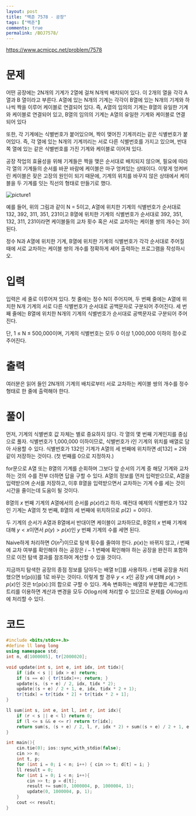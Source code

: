 ```yaml
---
layout: post
title: "백준 7578 - 공장"
tags: ["백준"]
comments: true
permalink: /BOJ7578/
---
```


https://www.acmicpc.net/problem/7578 

# 문제 

어떤 공장에는 2N개의 기계가 2열에 걸쳐 N개씩 배치되어 있다. 이 2개의 열을 각각 A열과 B 열이라고 부른다. A열에 있는 N개의 기계는 각각이 B열에 있는 N개의 기계와 하나씩 짝을 이루어 케이블로 연결되어 있다. 즉, A열의 임의의 기계는 B열의 유일한 기계와 케이블로 연결되어 있고, B열의 임의의 기계는 A열의 유일한 기계와 케이블로 연결되어 있다 

또한, 각 기계에는 식별번호가 붙어있으며, 짝이 맺어진 기계끼리는 같은 식별번호가 붙어있다. 즉, 각 열에 있는 N개의 기계끼리는 서로 다른 식별번호를 가지고 있으며, 반대쪽 열에 있는 같은 식별번호를 가진 기계와 케이블로 이어져 있다. 

공장 작업의 효율성을 위해 기계들은 짝을 맺은 순서대로 배치되지 않으며, 필요에 따라 각 열의 기계들의 순서를 바꾼 바람에 케이블은 마구 엉켜있는 상태이다. 이렇게 엉켜버린 케이블은 잦은 고장의 원인이 되기 때문에, 기계의 위치를 바꾸지 않은 상태에서 케이블을 두 기계를 잇는 직선의 형태로 만들기로 했다. 

![picture1](https://upload.acmicpc.net/e78a497b-7a88-4dfb-bdc7-4e26759187a6/-/preview/) 

예를 들어, 위의 그림과 같이 N = 5이고, A열에 위치한 기계의 식별번호가 순서대로 132, 392, 311, 351, 231이고 B열에 위치한 기계의 식별번호가 순서대로 392, 351, 132, 311, 231이라면 케이블들의 교차 횟수 혹은 서로 교차하는 케이블 쌍의 개수는 3이 된다. 

정수 N과 A열에 위치한 기계, B열에 위치한 기계의 식별번호가 각각 순서대로 주어질 때에 서로 교차하는 케이블 쌍의 개수를 정확하게 세어 출력하는 프로그램을 작성하시오. 

# 입력 

입력은 세 줄로 이루어져 있다. 첫 줄에는 정수 N이 주어지며, 두 번째 줄에는 A열에 위치한 N개 기계의 서로 다른 식별번호가 순서대로 공백문자로 구분되어 주어진다. 세 번째 줄에는 B열에 위치한 N개의 기계의 식별번호가 순서대로 공백문자로 구분되어 주어진다. 

단, 1 ≤ N ≤ 500,000이며, 기계의 식별번호는 모두 0 이상 1,000,000 이하의 정수로 주어진다. 

# 출력 

여러분은 읽어 들인 2N개의 기계의 배치로부터 서로 교차하는 케이블 쌍의 개수를 정수 형태로 한 줄에 출력해야 한다. 

# 풀이 

먼저, 기계의 식별번호 값 자체는 별로 중요하지 않다. 각 열의 몇 번째 기계인지를 중심으로 풀자. 식별번호가 1,000,000 이하이므로, 식별번호가 i인 기계의 위치를 배열로 담아 사용할 수 있다. 식별번호가 132인 기계가 A열의 세 번째에 위치하면 d[132] = 2와 같이 저장하는 것이다. (첫 번째를 0으로 지정하자.) 

for문으로 A열 또는 B열의 기계를 순회하며 그보다 앞 순서의 기계 중 해당 기계와 교차하는 것의 수를 전부 더하면 답을 구할 수 있다. A열의 정보를 먼저 입력받으므로, A열을 입력받으며 순서를 저장하고, 이후 B열을 입력받으면서 교차하는 기계 수를 세는 것이 시간을 줄이는데 도움이 될 것이다. 

B열의 $x$ 번째 기계의 A열에서의 순서를 $p(x)$라고 하자. 예컨대 예제의 식별번호가 132인 기계는 A열의 첫 번째, B열의 세 번째에 위치하므로 $p(2) = 0$이다. 

두 기계의 순서가 A열과 B열에서 반대이면 케이블이 교차하므로, B열의 $x$ 번째 기계에 대해 $y < x$이면서 $p(y) > p(x)$인 $y$ 번째 기계의 수를 세면 된다. 

Naive하게 처리하면 $O(n^2)$이므로 탐색 횟수를 줄여야 한다. $p(x)$는 바뀌지 않고, $i$ 번째에 교차 여부를 확인해야 하는 공장은 $i - 1$ 번째에 확인해야 하는 공장을 완전히 포함하므로 이전 탐색 결과를 참조하여 계산할 수 있을 것이다. 

지금까지 탐색한 공장의 종점 정보를 담아두는 배열 tr[]를 사용하자. $i$ 번째 공장을 처리했으면 tr[p(i)]를 1로 바꾸는 것이다. 이렇게 할 경우 $y < x$인 공장 $y$에 대해 $p(y) > p(x)$인 것은 tr[p(x):]의 합으로 구할 수 있다. 계속 변화하는 배열의 부분합은 세그먼트 트리를 이용하면 계산과 변경을 모두 $O(\log n)$에 처리할 수 있으므로 문제를 $O(n \log n)$에 처리할 수 있다. 

# 코드 

```cpp
#include <bits/stdc++.h>
#define ll long long
using namespace std;
int n, d[1000005], tr[2000020]; 

void update(int s, int e, int idx, int tidx){
    if (idx < s || idx > e) return;
    if (s == e) { tr[tidx]++; return; }
    update(s, (s + e) / 2, idx, tidx * 2);
    update((s + e) / 2 + 1, e, idx, tidx * 2 + 1);
    tr[tidx] = tr[tidx * 2] + tr[tidx * 2 + 1];
} 

ll sum(int s, int e, int l, int r, int idx){
    if (r < s || e < l) return 0;
    if (l <= s && e <= r) return tr[idx];
    return sum(s, (s + e) / 2, l, r, idx * 2) + sum((s + e) / 2 + 1, e, l, r, idx * 2 + 1);
} 

int main(){
    cin.tie(0); ios::sync_with_stdio(false);
    cin >> n;
    int t, p;
    for (int i = 0; i < n; i++) { cin >> t; d[t] = i; }
    ll result = 0;
    for (int i = 0; i < n; i++){
        cin >> t; p = d[t];
        result += sum(0, 1000004, p, 1000004, 1);
        update(0, 1000004, p, 1);
    }
    cout << result;
}
```
